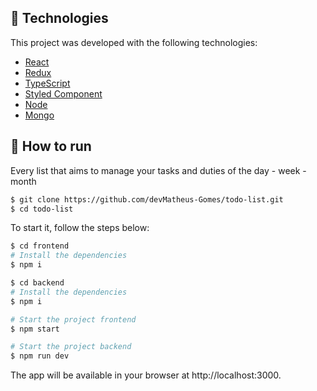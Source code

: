 ## 🧪 Technologies

This project was developed with the following technologies:

- [React](https://reactjs.org)
- [Redux](https://redux.js.org/)
- [TypeScript](https://www.typescriptlang.org/)
- [Styled Component](https://styled-components.com/)
- [Node](https://nodejs.org/en/about/)
- [Mongo](https://www.mongodb.com/try)

## 🚀 How to run

Every list that aims to manage your tasks and duties of the day - week - month

```bash
$ git clone https://github.com/devMatheus-Gomes/todo-list.git
$ cd todo-list
```

To start it, follow the steps below:
```bash
$ cd frontend
# Install the dependencies
$ npm i

$ cd backend
# Install the dependencies 
$ npm i

# Start the project frontend
$ npm start

# Start the project backend
$ npm run dev

```
The app will be available in your browser at http://localhost:3000.
